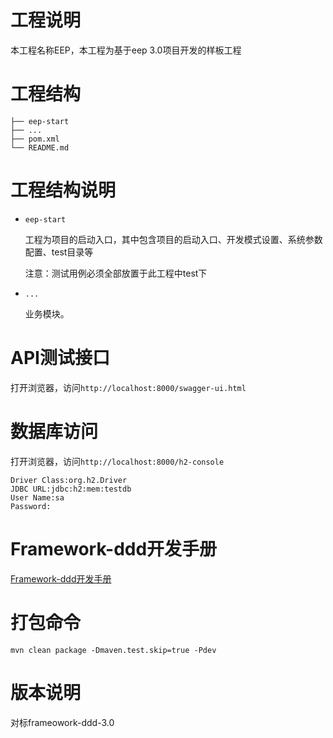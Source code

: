 # 工程说明
本工程名称EEP，本工程为基于eep 3.0项目开发的样板工程

# 工程结构
```
├── eep-start
├── ...
├── pom.xml
└── README.md
```

# 工程结构说明
- `eep-start`

    工程为项目的启动入口，其中包含项目的启动入口、开发模式设置、系统参数配置、test目录等

    注意：测试用例必须全部放置于此工程中test下

- `...`

    业务模块。


# API测试接口
打开浏览器，访问`http://localhost:8000/swagger-ui.html`

# 数据库访问
打开浏览器，访问`http://localhost:8000/h2-console`
```
Driver Class:org.h2.Driver
JDBC URL:jdbc:h2:mem:testdb
User Name:sa
Password:
```


# Framework-ddd开发手册
[Framework-ddd开发手册](http://192.168.138.171:8002/ieep/guide-of-develop/blob/master/Framework-ddd%E6%89%8B%E5%86%8C.md "Framework-ddd开发手册")


# 打包命令
```
mvn clean package -Dmaven.test.skip=true -Pdev

```

# 版本说明
对标frameowork-ddd-3.0